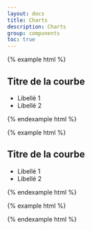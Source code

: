 ```yaml
---
layout: docs
title: Charts
description: Charts
group: components
toc: true
---
```


{% example html %}
<div class="charts position-relative"
    data-component="line-chart"
    data-labels='["Janvier", "Février", "Mars", "Avril", "Mai", "Juin", "Juillet", "Août", "Septembre", "Octobre", "Novembre", "Décembre"]'
    data-values="[[580, 400, 500, 600, 700, 800, 480, 400, 520, 580, 500, 480],[500, 380, 460, 520, 650, 700, 380, 300, 480, 460, 400, 280]]"
    data-line-styles='["unfilled", "dashed"]'
    data-line-colors = '["rgb(29, 136, 202)", "rgb(29, 136, 202)"]'>
    <div class="chart-head mb-4">
        <h2 class="font-weight-normal mb-0">Titre de la courbe</h2>
        <ul class="chart-caption">
            <li class="chart-caption-item line">Libellé 1</li>
            <li class="chart-caption-item dashed">Libellé 2</li>
        </ul>
    </div>
    <canvas></canvas>
</div>
{% endexample html %}

{% example html %}
<div class="charts position-relative"
    data-component="line-chart"
    data-straightlines="true"
    data-labels='["Janvier", "Février", "Mars", "Avril", "Mai", "Juin", "Juillet", "Août", "Septembre", "Octobre", "Novembre", "Décembre"]'
    data-values="[[580, 400, 500, 600, 700, 800, 480, 400, 520, 580, 500, 480],[500, 380, 460, 520, 650, 700, 380, 300, 480, 460, 400, 280]]"
    data-line-styles='["unfilled", "dashed"]'>
    <div class="chart-head mb-4">
        <h2 class="font-weight-normal mb-0">Titre de la courbe</h2>
        <ul class="chart-caption">
            <li class="chart-caption-item line">Libellé 1</li>
            <li class="chart-caption-item dashed">Libellé 2</li>
        </ul>
    </div>
    <canvas></canvas>
</div>
{% endexample html %}

{% example html %}
<div class="position-relative"
    data-component="line-chart"
    data-fill="true"
    data-labels='["Janvier", "Février", "Mars", "Avril", "Mai", "Juin", "Juillet", "Août", "Septembre", "Octobre", "Novembre", "Décembre"]'
    data-values="[[580, 400, 500, 600, 700, 800, 480, 400, 520, 580, 500, 480],[500, 380, 460, 520, 650, 700, 380, 300, 480, 460, 400, 280]]">
    <canvas></canvas>
</div>
{% endexample html %}